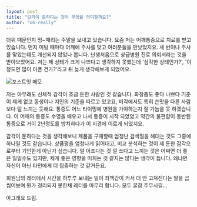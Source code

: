 ```yaml
---
layout: post
title: "감각이 둔하다는 것이 무엇을 의미할까요?"
author: "oh-really"
---
```

더위 때문인지 멍~때리는 주말을 보내고 있습니다. 요즘 저는 어깨통증으로 치료를 받고 있습니다. 먼지 미팅 때마다 어깨에 주사를 맞고 여러분들을 만났었지요. 세 번이나 주사를 맞았는데도 개선되지 않았나 봅니다. 난생처음으로 상급병원 진료 의뢰서라는 것을 받아보았어요. 저는 제 상태가 크게 나쁘다고 생각하지 못했는데 '심각한 상태인가?', '이 정도면 많이 아픈 건가?'라고 뒤 늦게 생각해보게 되었어요.

![포스트잇 메모](https://teamdust.github.io/assets/images/photo_2018-07-22-23-36-42.jpeg)

저는 아무래도 신체적 감각이 조금 둔한 사람인 것 같습니다. 화장품도 좋다 나쁘다 기준이 제게 없고 동생이나 지인의 기준을 따르고 있고요, 미각에서도 특히 쓴맛을 다른 사람보다 덜 느끼는 듯해요. 통증도 어느 타이밍에 병원을 가야하는지 잘 가늠을 못 하겠습니다. 이 어깨의 통증도 수영을 배우고 나서 통증이 시작 되었었고 약간의 불편함이 동반된 통증으로 거이 2년정도를 방치하다가 이 지경에 이르게 되었지요.

감각이 둔하다는 것을 생각해보니 제품을 구매할때 엄청난 검색질을 해대는 것도 그중에 하나일 것도 같습니다. 상품평을 엄청나게 읽어대고, 비교 분석하는 것이 제 둔한 감각으로부터 기인한게 아닌가 싶습니다. 덜 아프다는 것 덜 쓰다고 느끼는 것은 어쩌면 더 좋은 일일수도 있지만, 제게 좋은 영향을 미치는 것 같지는 않다는 생각이 듭니다. 왜냐면 자신이 아닌 타인에게 더 집중하는 것 같거든요. 

희원님의 레터에서 시간을 허투루 보내는 일이 죄책감이 커서 더 안 고쳐진다는 말을 곱씹어보며 뭔가 정리되지 못한채 레터를 마무리 합니다. 모두 꿀잠 주무시길...

아그래요 드림.
